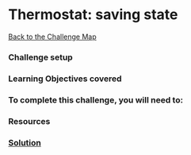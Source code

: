 # Thermostat: saving state

[Back to the Challenge Map](0_challenge_map.md)

### Challenge setup

### Learning Objectives covered

### To complete this challenge, you will need to:

### Resources

### [Solution](solutions/9.md)
